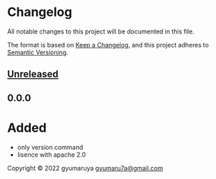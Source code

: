 # Changelog
All notable changes to this project will be documented in this file.

The format is based on [Keep a Changelog](https://keepachangelog.com/en/1.0.0/),
and this project adheres to [Semantic Versioning](https://semver.org/spec/v2.0.0.html).


<!-- How do I make a good changelog?
Guiding Principles
Changelogs are for humans, not machines.
There should be an entry for every single version.
The same types of changes should be grouped.
Versions and sections should be linkable.
The latest version comes first.
The release date of each version is displayed.
Mention whether you follow Semantic Versioning.
Types of changes
- Added for new features.
- Changed for changes in existing functionality.
- Deprecated for soon-to-be removed features.
- Removed for now removed features.
- Fixed for any bug fixes.
- Security in case of vulnerabilities. -->

## [Unreleased]


## 0.0.0

# Added
- only version command
- lisence with apache 2.0

[Unreleased]: https://github.com/gyumaruya/ADC/compare/v0.0.0...HEAD
[0.0.0]: https://github.com/gyumaruya/ADC/releases/tag/v0.0.0

Copyright © 2022 gyumaruya gyumaru7a@gmail.com
